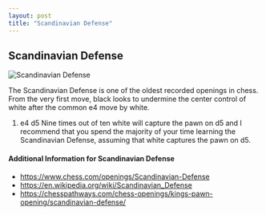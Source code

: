 ```yaml
---
layout: post
title: "Scandinavian Defense"
---
```


## Scandinavian Defense

![Scandinavian Defense](https://www.thechesswebsite.com/wp-content/uploads/2012/07/scandinavian.jpg)

The Scandinavian Defense is one of the oldest recorded openings in chess. From the very first move, black looks to undermine the center control of white after the common e4 move by white.
1. e4 d5
Nine times out of ten white will capture the pawn on d5 and I recommend that you spend the majority of your time learning the Scandinavian Defense, assuming that white captures the pawn on d5.


#### Additional Information for Scandinavian Defense

- https://www.chess.com/openings/Scandinavian-Defense
- https://en.wikipedia.org/wiki/Scandinavian_Defense
- https://chesspathways.com/chess-openings/kings-pawn-opening/scandinavian-defense/
